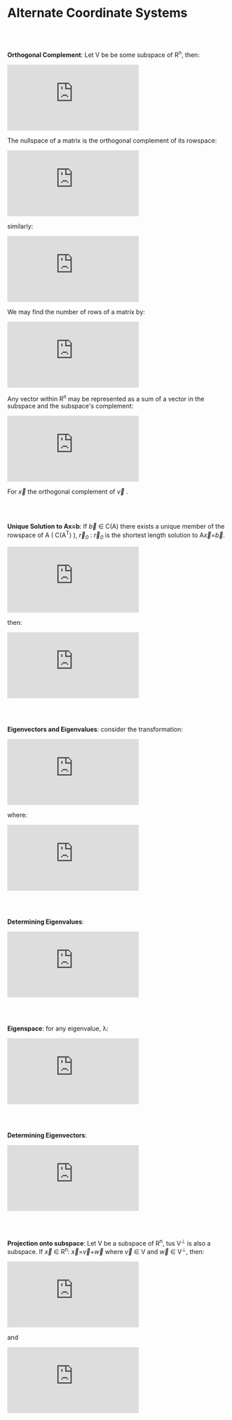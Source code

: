 <h1>Alternate Coordinate Systems</h1>
<br>
<br>

__Orthogonal Complement__: Let V be be some subspace of R<sup>n</sup>, then:

![equation](https://latex.codecogs.com/gif.latex?V%5Cperp%20%3D%5C%7B%20%5Coverrightarrow%7Bx%7D%20%5C%20%5Cepsilon%20%5C%20%5Cmathbb%7BR%7D%5E%7Bn%7D%20%5C%20%7C%20%5C%20%5Coverrightarrow%7Bx%7D%5Ccdot%20%5Coverrightarrow%7Bv%7D%20%3D%200%20%5C%20%5Cforall%20%5C%20%5Coverrightarrow%7Bv%7D%20%5C%20%5Cepsilon%20%5C%20V%20%5C%7D)

The nullspace of a matrix is the orthogonal complement of its rowspace:

![equation](https://latex.codecogs.com/gif.latex?N%28A%29%3D%5Cleft%28%20C%28A%5E%7BT%7D%29%20%5Cright%29%5E%7B%5Cperp%7D)

similarly:

![equation](https://latex.codecogs.com/gif.latex?N%28B%5E%7BT%7D%29%3DC%28B%29%5E%7B%5Cperp%7D)

We may find the number of rows of a matrix by:

![equation](https://latex.codecogs.com/gif.latex?dim%28V%29&plus;dim%28V%5E%7B%5Cperp%7D%29%3Dn)

Any vector within R<sup>n</sup> may be represented as a sum of a vector in the subspace and the subspace's complement:

![equation](https://latex.codecogs.com/gif.latex?%5Coverrightarrow%7Ba%7D%20%3D%20%5Coverrightarrow%7Bv%7D&plus;%5Coverrightarrow%7Bx%7D)

For *x&#8407;* the orthogonal complement of *v&#8407;* .

<br>
<br>

__Unique Solution to Ax=b__: If *b&#8407;* ∈ C(A) there exists a unique member of the rowspace of A ( C(A<sup>T</sup>) ), *r&#8407;<sub>0</sub>* : *r&#8407;<sub>0</sub>* is the shortest length solution to A*x&#8407;*=*b&#8407;*.

![equation](https://latex.codecogs.com/gif.latex?Let%5C%20%5Coverrightarrow%7Br%7D_%7B0%7D%5C%20%5Cepsilon%20%5C%20C%28A%5E%7BT%7D%29)

then:

![equation](https://latex.codecogs.com/gif.latex?A%5Coverrightarrow%7Br%7D_%7B0%7D%20%3D%20%5Coverrightarrow%7Bb%7D)

<br>
<br>

__Eigenvectors and Eigenvalues__: consider the transformation: 

![equation](https://latex.codecogs.com/gif.latex?T%28%5Coverrightarrow%7Bv%7D%29%20%3D%20%5Clambda%5Coverrightarrow%7Bv%7D)

where:

![equation](https://latex.codecogs.com/gif.latex?%5Cbegin%7Balign*%7D%20%5Coverrightarrow%7Bv%7D%20%3D%20eigenvector%20%5C%5C%20%5Clambda%20%3D%20eigenvalue%20%5Cend%7Balign*%7D)

<br>
<br>

__Determining Eigenvalues__: 

![equation](https://latex.codecogs.com/gif.latex?A%28%5Coverrightarrow%7Bv%7D%29%20%3D%20%5Clambda%5Coverrightarrow%7Bv%7D%20%5C%20for%20%5C%20non-zero%20%5C%20%5Coverrightarrow%7Bv%7D%20%5C%20iff.%20%5C%20%5Cdet%28%5Clambda%20I_%7Bn%7D-A%29%3D0)

<br>
<br>

__Eigenspace__: for any eigenvalue, λ:

![equation](https://latex.codecogs.com/gif.latex?E_%7B%5Clambda%7D%20%3D%20N%28%5Clambda%20I_%7Bn%7D-A%29)

<br>
<br>

__Determining Eigenvectors__: 

![equation](https://latex.codecogs.com/gif.latex?%28%5Clambda%20I_%7Bn%7D-A%29%5Coverrightarrow%7Bv%7D%3D%5Coverrightarrow%7B0%7D)

<br>
<br>

__Projection onto subspace__: Let V be a subspace of R<sup>n</sup>, tus V<sup>⊥</sup> is also a subspace. If *x&#8407;* ∈ R<sup>n</sup>: *x&#8407;*=*v&#8407;*+*w&#8407;* where *v&#8407;* ∈ V and *w&#8407;* ∈ V<sup>⊥</sup>, then:

![equation](https://latex.codecogs.com/gif.latex?Proj_%7BV%7D%5Coverrightarrow%7Bx%7D%3D%5Coverrightarrow%7Bv%7D)

and 

![equation](https://latex.codecogs.com/gif.latex?Proj_%7BV%5E%7B%5Cperp%7D%7D%5Coverrightarrow%7Bx%7D%3D%5Coverrightarrow%7Bw%7D)

<br>
<br>
